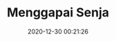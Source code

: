---
title: "Menggapai Senja"
date: 2020-12-30 00:21:26
location: 'Pangandaran, Jawa Barat'
description: 'Menggapai angan yang tak pernah sampai'
image: 'https://i.postimg.cc/mZpymLNG/DSC-0197.jpg'
categories: nature
artist: 'Mahaputera'
facebook: 'taufardh'
instagram: 'taufardh'
twitter: 'taufardh'
---